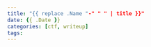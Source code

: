 ```yaml
---
title: "{{ replace .Name "-" " " | title }}"
date: {{ .Date }}
categories: [ctf, writeup]
tags:
---
```


